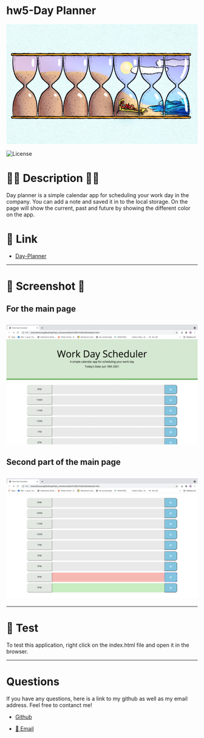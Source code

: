 # hw5-Day Planner

![Banner](./Assets/images/dayplanner.jpg)

![License](https://img.shields.io/badge/LICENSE-MIT-GREEN)


# 📝🔖 Description 📝🔖

Day planner is a simple calendar app for scheduling your work day in the company. You can add a note and saved it in to the local storage. On the page will show the current, past and future by showing the different color on the app.

# 🔗 Link

- [Day-Planner](https://thuluong249.github.io/Homework5/)

---


# 📸 Screenshot 📸

## For the main page
![main-page](./Assets/images/Firstpage.png)
---

## Second part of the main page
![secondpart-main-page](./Assets/images/Second.png)
---

<!-- ## When refresh the page 
![Refesh-page](./Assets/images/Refresh.png)
--- -->

---


# 🙈 Test

To test this application, right click on the index.html file and open it in the browser.

--- 

# Questions

If you have any questions, here is a link to my github as well as my email address. Feel free to contanct me!

* [Github](https://github.com/thuluong249)

* <a href="mailto:thujtn2019@gmmail.com">💌 Email</a> 



